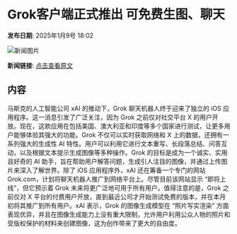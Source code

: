 # Grok客户端正式推出 可免费生图、聊天

**发布日期**: 2025年1月9号 18:02

![新闻图片](https://upload.chinaz.com/2025/0109/6387204252165995133187276.png)

**新闻链接**: [点击查看原文](https://www.aibase.com/zh/news/14604)

## 内容

马斯克的人工智能公司 xAI 的推动下，Grok 聊天机器人终于迎来了独立的 iOS 应用程序。这一消息引发了广泛关注，因为 Grok 之前仅对社交平台 X 的用户开放。现在，这款应用在包括美国、澳大利亚和印度等多个国家进行测试，让更多用户能够体验其强大的功能。Grok 不仅可以实时获取网络和 X 上的数据，还拥有一系列强大的生成性 AI 特性。用户可以利用它进行文本重写、长段落总结、问答互动，以及根据文本提示生成图像等多种操作。Grok 的目标是成为一个诚实、实用且好奇的 AI 助手，旨在帮助用户解答问题，生成引人注目的图像，并通过上传图片来深入了解世界。除了 iOS 应用程序外，xAI 还在筹备一个专门的网站 Grok.com，计划将聊天机器人推广到网络平台上。尽管目前该网站显示 “即将上线”，但它预示着 Grok 未来将更广泛地可用于所有用户。值得注意的是，Grok 之前仅对 X 平台的付费用户开放，直到最近公司才开始测试免费的版本，并在本月初将其推广到所有用户。xAI 表示，Grok 的图像生成模型在 “照片写实渲染” 方面表现优异，并且在图像生成能力上没有重大限制，允许用户利用公众人物的照片和受版权保护的材料来创建图像，这为创作带来了更大的自由度。
